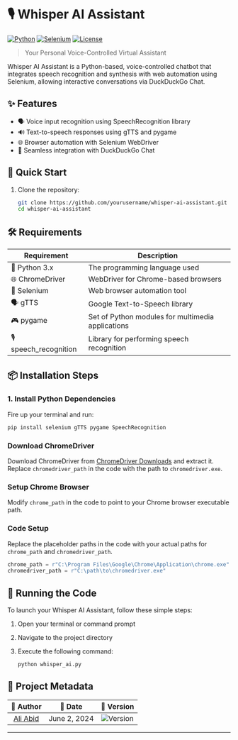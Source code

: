 
# 🎙️ Whisper AI Assistant

[![Python](https://img.shields.io/badge/python-3.6%2B-blue.svg)](https://www.python.org/downloads/)
[![Selenium](https://img.shields.io/badge/selenium-3.141.0-green.svg)](https://www.selenium.dev/)
[![License](https://img.shields.io/badge/license-MIT-blue.svg)](https://opensource.org/licenses/MIT)

> Your Personal Voice-Controlled Virtual Assistant


Whisper AI Assistant is a Python-based, voice-controlled chatbot that integrates speech recognition and synthesis with web automation using Selenium, allowing interactive conversations via DuckDuckGo Chat.

## ✨ Features

- 🗣️ Voice input recognition using SpeechRecognition library
- 🔊 Text-to-speech responses using gTTS and pygame
- 🌐 Browser automation with Selenium WebDriver
- 🦆 Seamless integration with DuckDuckGo Chat

## 🚀 Quick Start

1. Clone the repository:
   ```bash
   git clone https://github.com/yourusername/whisper-ai-assistant.git
   cd whisper-ai-assistant

## 🛠️ Requirements

| Requirement | Description |
|-------------|-------------|
| 🐍 Python 3.x | The programming language used |
| 🌐 ChromeDriver | WebDriver for Chrome-based browsers |
| 🤖 Selenium | Web browser automation tool |
| 🗣️ gTTS | Google Text-to-Speech library |
| 🎮 pygame | Set of Python modules for multimedia applications |
| 🎙️ speech_recognition | Library for performing speech recognition |

## 📦 Installation Steps

### 1. Install Python Dependencies

Fire up your terminal and run:

```bash
pip install selenium gTTS pygame SpeechRecognition
```

### Download ChromeDriver

Download ChromeDriver from [ChromeDriver Downloads](https://sites.google.com/chromium.org/driver/downloads) and extract it. Replace `chromedriver_path` in the code with the path to `chromedriver.exe`.

### Setup Chrome Browser

Modify `chrome_path` in the code to point to your Chrome browser executable path.

### Code Setup

Replace the placeholder paths in the code with your actual paths for `chrome_path` and `chromedriver_path`.

```python
chrome_path = r"C:\Program Files\Google\Chrome\Application\chrome.exe"
chromedriver_path = r"C:\path\to\chromedriver.exe"

```

## 🚀 Running the Code

To launch your Whisper AI Assistant, follow these simple steps:

1. Open your terminal or command prompt
2. Navigate to the project directory
3. Execute the following command:

   ```bash
   python whisper_ai.py
   ```


## 📌 Project Metadata

| 👤 Author | 📅 Date | 🔢 Version |
|:-------:|:------:|:---------:|
| [Ali Abid](https://github.com/yourusername) | June 2, 2024 | ![Version](https://img.shields.io/badge/version-1.0-blue?style=flat-square) |

---

